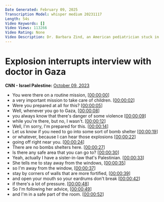 ```yaml
---
Date Generated: February 09, 2025
Transcription Model: whisper medium 20231117
Length: 54s
Video Keywords: []
Video Views: 113266
Video Rating: None
Video Description: Dr. Barbara Zind, an American pediatrician stuck in Gaza after she went there on a medical mission, talks to CNN’s Wolf Blitzer about what she is experiencing amid the war between Israel and Hamas. #CNN #News #Shorts
---
```


# Explosion interrupts interview with doctor in Gaza
**CNN - Israel Palestine:** [October 09, 2023](https://www.youtube.com/watch?v=U2Uz5HZ-F5A)
*  You were there on a routine mission, [[00:00:00](https://www.youtube.com/watch?v=U2Uz5HZ-F5A&t=0.0s)]
*  a very important mission to take care of children. [[00:00:02](https://www.youtube.com/watch?v=U2Uz5HZ-F5A&t=2.1s)]
*  Were you prepared at all for this? [[00:00:05](https://www.youtube.com/watch?v=U2Uz5HZ-F5A&t=5.24s)]
*  Well, whenever you go to Gaza, [[00:00:08](https://www.youtube.com/watch?v=U2Uz5HZ-F5A&t=8.040000000000001s)]
*  you always know that there's danger of some violence [[00:00:09](https://www.youtube.com/watch?v=U2Uz5HZ-F5A&t=9.92s)]
*  while you're there, but no, I wasn't. [[00:00:12](https://www.youtube.com/watch?v=U2Uz5HZ-F5A&t=12.42s)]
*  Well, I'm sorry, I'm prepared for this. [[00:00:14](https://www.youtube.com/watch?v=U2Uz5HZ-F5A&t=14.58s)]
*  Let us know if you need to go into some sort of bomb shelter [[00:00:19](https://www.youtube.com/watch?v=U2Uz5HZ-F5A&t=19.78s)]
*  or whatever, because I can hear those explosions [[00:00:22](https://www.youtube.com/watch?v=U2Uz5HZ-F5A&t=22.92s)]
*  going off right near you. [[00:00:24](https://www.youtube.com/watch?v=U2Uz5HZ-F5A&t=24.86s)]
*  There are no bombs shelters here. [[00:00:27](https://www.youtube.com/watch?v=U2Uz5HZ-F5A&t=27.42s)]
*  Is there any safe area that you can go to? [[00:00:30](https://www.youtube.com/watch?v=U2Uz5HZ-F5A&t=30.64s)]
*  Yeah, actually I have a sister-in-law that's Palestinian. [[00:00:33](https://www.youtube.com/watch?v=U2Uz5HZ-F5A&t=33.14s)]
*  She tells me to stay away from the windows, [[00:00:35](https://www.youtube.com/watch?v=U2Uz5HZ-F5A&t=35.8s)]
*  so I'm away from the window, [[00:00:37](https://www.youtube.com/watch?v=U2Uz5HZ-F5A&t=37.88s)]
*  stay by corners of walls that are more fortified, [[00:00:39](https://www.youtube.com/watch?v=U2Uz5HZ-F5A&t=39.44s)]
*  and open your mouth so your eardrums don't break [[00:00:42](https://www.youtube.com/watch?v=U2Uz5HZ-F5A&t=42.42s)]
*  if there's a lot of pressure. [[00:00:48](https://www.youtube.com/watch?v=U2Uz5HZ-F5A&t=48.46s)]
*  So I'm following her advice, [[00:00:49](https://www.youtube.com/watch?v=U2Uz5HZ-F5A&t=49.620000000000005s)]
*  and I'm in a safe part of the room. [[00:00:52](https://www.youtube.com/watch?v=U2Uz5HZ-F5A&t=52.32s)]
